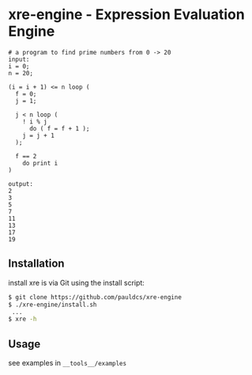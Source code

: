 # xre-engine - Expression Evaluation Engine

```
# a program to find prime numbers from 0 -> 20
input:
i = 0;
n = 20;

(i = i + 1) <= n loop (
  f = 0;
  j = 1;

  j < n loop (
    ! i % j
      do ( f = f + 1 );
    j = j + 1
  );

  f == 2
    do print i
)

output:
2
3
5
7
11
13
17
19
```

## Installation

install xre is via Git using the install script:

```bash
$ git clone https://github.com/pauldcs/xre-engine
$ ./xre-engine/install.sh
 ...
$ xre -h
```

## Usage

see examples in `__tools__/examples`

